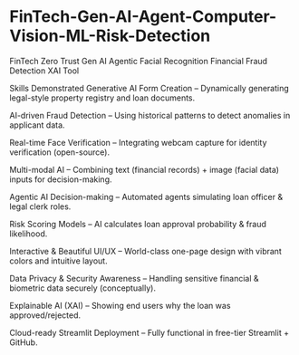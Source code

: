 # FinTech-Gen-AI-Agent-Computer-Vision-ML-Risk-Detection
FinTech Zero Trust Gen AI Agentic Facial Recognition Financial Fraud Detection XAI Tool

Skills Demonstrated
Generative AI Form Creation – Dynamically generating legal-style property registry and loan documents.

AI-driven Fraud Detection – Using historical patterns to detect anomalies in applicant data.

Real-time Face Verification – Integrating webcam capture for identity verification (open-source).

Multi-modal AI – Combining text (financial records) + image (facial data) inputs for decision-making.

Agentic AI Decision-making – Automated agents simulating loan officer & legal clerk roles.

Risk Scoring Models – AI calculates loan approval probability & fraud likelihood.

Interactive & Beautiful UI/UX – World-class one-page design with vibrant colors and intuitive layout.

Data Privacy & Security Awareness – Handling sensitive financial & biometric data securely (conceptually).

Explainable AI (XAI) – Showing end users why the loan was approved/rejected.

Cloud-ready Streamlit Deployment – Fully functional in free-tier Streamlit + GitHub.
